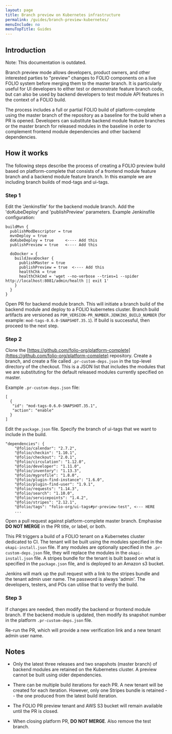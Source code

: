 ```yaml
---
layout: page
title: Branch preview on Kubernetes infrastructure
permalink: /guides/branch-preview-kubernetes/
menuInclude: no
menuTopTitle: Guides
---
```


## Introduction

<div class="attention">
Note: This documentation is outdated.
</div>

Branch preview mode allows developers, product owners, and other interested parties to "preview"
changes to FOLIO components on a live FOLIO system before merging them to the master branch. It is particularly useful for UI developers to either test or demonstrate feature branch code, but can also be used by backend developers to test module API features in the context of a FOLIO build.

The process includes a full or partial FOLIO build of platform-complete using the master branch of the repository as a baseline for the build when a PR is opened.  Developers can substitute backend module feature branches or the master branch for released modules in the baseline in order to complement frontend module dependencies and other backend dependencies.


## How it works

The following steps describe the process of creating a FOLIO preview build based on
platform-complete that consists of a frontend module feature branch and a backend module feature
branch.  In this example we are including branch builds of mod-tags and ui-tags.

### Step 1

Edit the 'Jenkinsfile' for the backend module branch.  Add the 'doKubeDeploy' and
'publishPreview' parameters.  Example Jenkinsfile configuration:

```
buildMvn {
  publishModDescriptor = true
  mvnDeploy = true
  doKubeDeploy = true     <---- Add this
  publishPreview = true   <---- Add this

  doDocker = {
    buildJavaDocker {
      publishMaster = true
      publishPreview = true  <---- Add this
      healthChk = true
      healthChkCmd = 'wget --no-verbose --tries=1 --spider http://localhost:8081/admin/health || exit 1'
    }
  }
}
```

Open PR for backend module branch.   This will initiate a branch build of the backend
module and deploy to a FOLIO kubernetes cluster.  Branch build artifacts are versioned as
`POM_VERSION-PR_NUMBER.JENKINS_BUILD_NUMBER` (for example: `mod-tags-0.6.0-SNAPSHOT.35.1`).
If build is successful, then proceed to the next step.

### Step 2

Clone the [https://github.com/folio-org/platform-complete](https://github.com/folio-org/platform-complete) repository.
Create a branch, and create a file
called `.pr-custom-deps.json` in the top-level directory of the checkout.  This is a JSON
list that includes the modules that we are substituting for the default released modules currently
specified on master.

Example `.pr-custom-deps.json` file:

```
[
  {
   "id": "mod-tags-0.6.0-SNAPSHOT.35.1",
   "action": "enable"
  }
]
```

Edit the `package.json` file.  Specify the branch of ui-tags that we want to include in the build.

```
"dependencies": {
    "@folio/calendar": "2.7.2",
    "@folio/checkin": "1.10.1",
    "@folio/checkout": "2.0.1",
    "@folio/circulation": "1.12.0",
    "@folio/developer": "1.11.0",
    "@folio/inventory": "1.13.3",
    "@folio/myprofile": "1.8.0",
    "@folio/plugin-find-instance": "1.6.0",
    "@folio/plugin-find-user": "1.9.1",
    "@folio/requests": "1.14.3",
    "@folio/search": "1.10.0",
    "@folio/servicepoints": "1.4.2",
    "@folio/stripes": "2.12.1",
    "@folio/tags": "folio-org/ui-tags#pr-preview-test", <--- HERE
    ...
```

Open a pull request against platform-complete master branch.
Emphasise **DO NOT MERGE** in the PR title, or label, or both.

This PR triggers a build of a FOLIO tenant on a Kubernetes cluster dedicated to CI. The tenant will be built using the modules specified in the `okapi-install.json` file.  If any modules are optionally specified in the `.pr-custom-deps.json` file, they will replace the modules in the `okapi-install.json` file.  A stripes bundle for the tenant is built based on what is specified in the `package.json` file, and is deployed to an Amazon s3 bucket.

Jenkins will mark up the pull request with a link to the stripes bundle and the tenant admin user name.  The password is always 'admin'.
The developers, testers, and POs can utilise that to verify the build.

### Step 3

If changes are needed, then modify the backend or frontend module branch.
If the backend module is updated, then modify its snapshot number in the platform `.pr-custom-deps.json` file.

Re-run the PR, which will provide a new verification link and a new tenant admin user name.

## Notes

* Only the latest three releases and two snapshots (master branch) of backend modules are
retained on the Kubernetes cluster.  A preview cannot be built using older dependencies.

* There can be multiple build iterations for each PR.  A new tenant will be created for each iteration.  However, only one Stripes bundle is retained -- the one produced from the latest build iteration.

* The FOLIO PR preview tenant and AWS S3 bucket will remain available until the PR is closed.

* When closing platform PR, **DO NOT MERGE**. Also remove the test branch.

